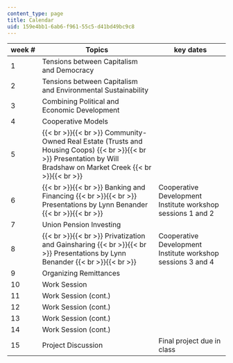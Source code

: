 ```yaml
---
content_type: page
title: Calendar
uid: 159e4bb1-6ab6-f961-55c5-d41bd49bc9c8
---
```


| week # | Topics | key dates |
| --- | --- | --- |
| 1 | Tensions between Capitalism and Democracy | &nbsp; |
| 2 | Tensions between Capitalism and Environmental Sustainability | &nbsp; |
| 3 | Combining Political and Economic Development | &nbsp; |
| 4 | Cooperative Models | &nbsp; |
| 5 |  {{< br >}}{{< br >}} Community-Owned Real Estate (Trusts and Housing Coops) {{< br >}}{{< br >}} Presentation by Will Bradshaw on Market Creek {{< br >}}{{< br >}}  | &nbsp; |
| 6 |  {{< br >}}{{< br >}} Banking and Financing {{< br >}}{{< br >}} Presentations by Lynn Benander {{< br >}}{{< br >}}  | Cooperative Development Institute workshop sessions 1 and 2 |
| 7 | Union Pension Investing | &nbsp; |
| 8 |  {{< br >}}{{< br >}} Privatization and Gainsharing {{< br >}}{{< br >}} Presentations by Lynn Benander {{< br >}}{{< br >}}  | Cooperative Development Institute workshop sessions 3 and 4 |
| 9 | Organizing Remittances | &nbsp; |
| 10 | Work Session | &nbsp; |
| 11 | Work Session (cont.) | &nbsp; |
| 12 | Work Session (cont.) | &nbsp; |
| 13 | Work Session (cont.) | &nbsp; |
| 14 | Work Session (cont.) | &nbsp; |
| 15 | Project Discussion | Final project due in class